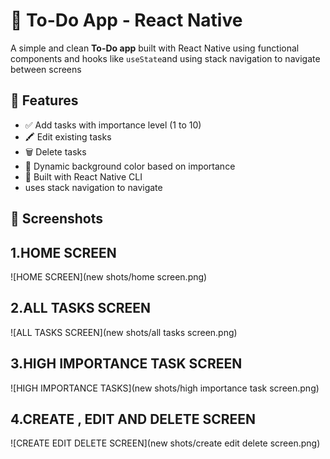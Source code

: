 # 📝 To-Do App - React Native

A simple and clean **To-Do app** built with React Native using functional components and hooks like `useState`and using stack navigation to navigate between screens

## 🚀 Features

- ✅ Add tasks with importance level (1 to 10)
- 🖍 Edit existing tasks
- 🗑 Delete tasks
- 🌈 Dynamic background color based on importance
- 📱 Built with React Native CLI
- uses stack navigation to navigate

## 📸 Screenshots
## 1.HOME SCREEN
![HOME SCREEN](new shots/home screen.png)
## 2.ALL TASKS SCREEN
![ALL TASKS SCREEN](new shots/all tasks screen.png)
## 3.HIGH IMPORTANCE TASK SCREEN
![HIGH IMPORTANCE TASKS](new shots/high importance task screen.png)
## 4.CREATE , EDIT AND DELETE SCREEN
![CREATE EDIT DELETE SCREEN](new shots/create edit delete screen.png)



